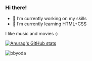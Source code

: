 ### Hi there!

- 🔭 I’m currently working on my skills
- 🌱 I’m currently learning HTML+CSS

I like music and movies :)

[![Anurag's GitHub stats](https://github-readme-stats.vercel.app/api?username=plasterek)](https://github.com/anuraghazra/github-readme-stats)

![bbyoda](https://user-images.githubusercontent.com/109150646/179828406-230d1116-d4bf-4082-83f5-3e080165e7e3.jpg)
